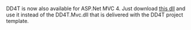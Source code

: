 DD4T is now also available for ASP.Net MVC 4. Just download [this dll](http://code.google.com/p/dynamic-delivery-4-tridion/downloads/detail?name=DD4T.Mvc.dll) and use it instead of the DD4T.Mvc.dll that is delivered with the DD4T project template.